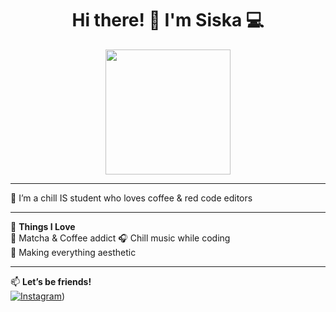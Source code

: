 <h1 align="center">Hi there! 🌸 I'm Siska 💻</h1>

<p align="center">
  <img src="https://i.pinimg.com/originals/e0/7f/2d/e07f2d6f13dc60a1b0aa5b2dfcb7e0d3.gif" width="200" />
</p>

---

🌷 I’m a chill IS student who loves coffee & red code editors  


---

🎀 **Things I Love**  
🍓 Matcha & Coffee addict
🎧 Chill music while coding  
🎨 Making everything aesthetic

---

📫 **Let’s be friends!**  
[![Instagram](https://img.shields.io/badge/@sissssskaaaaaisn-E4405F?style=flat&logo=instagram&logoColor=white)](https://www.instagram.com/sissssskaaaaaisn?igsh=MTMxaG8zODQ2ZncybA==))
